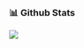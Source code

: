 ### 📊 Github Stats

<img src="https://github-readme-stats.vercel.app/api?username=CodePanda1&show_icons=true&icon_color=CE1D2D&text_color=718096&bg_color=ffffff" />
